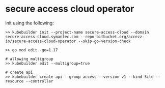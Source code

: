 # secure access cloud operator

init using the following: 

```shell
>> kubebuilder init --project-name secure-access-cloud --domain secure-access-cloud.symantec.com --repo bitbucket.org/accezz-io/secure-access-cloud-operator --skip-go-version-check

>> go mod edit -go=1.17

# allowing multigroup
>> kubebuilder edit --multigroup=true 

# create api
>> kubebuilder create api --group access --version v1 --kind Site --resource --controller
```
